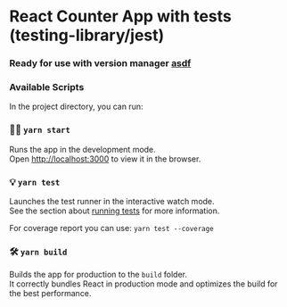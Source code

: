 # React Counter App with tests (testing-library/jest)

### Ready for use with version manager [asdf](https://github.com/asdf-vm/asdf)

### Available Scripts

In the project directory, you can run:

### 🏃‍♂️ `yarn start`

Runs the app in the development mode.\
Open [http://localhost:3000](http://localhost:3000) to view it in the browser.

### 💡 `yarn test`

Launches the test runner in the interactive watch mode.\
See the section about [running tests](https://facebook.github.io/create-react-app/docs/running-tests) for more information.

For coverage report you can use: `yarn test --coverage`

### 🛠 `yarn build`

Builds the app for production to the `build` folder.\
It correctly bundles React in production mode and optimizes the build for the best performance.
